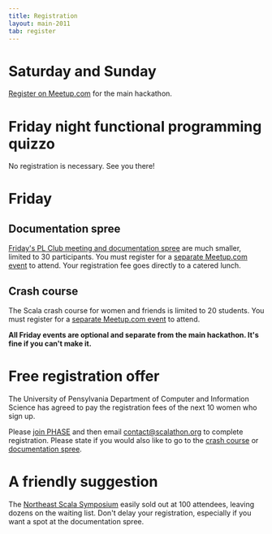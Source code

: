 ```yaml
---
title: Registration
layout: main-2011
tab: register
---
```


# Saturday and Sunday #

[Register on Meetup.com](http://www.meetup.com/scala-phase/events/17160491/)
for the main hackathon.

# Friday night functional programming quizzo #

No registration is necessary. See you there!

# Friday #

## Documentation spree ##
[Friday's PL Club meeting and documentation spree](outline.html#friday) are much smaller, limited to 30
participants. You must register for a
[separate Meetup.com event](http://www.meetup.com/scala-phase/events/17274762/)
to attend. Your registration fee goes directly to a catered lunch.

## Crash course ##
The Scala crash course for women and friends is limited to 20 students. You must register for a [separate Meetup.com event](http://www.meetup.com/scala-phase/events/17397558/) to attend.

**All Friday events are optional and separate from the main hackathon. It's
fine if you can't make it.**

# Free registration offer #
The University of Pensylvania Department of Computer and Information Science has agreed to pay the registration fees of the next 10 women who sign up.

Please [join PHASE](http://www.meetup.com/scala-phase/) and then email contact@scalathon.org to complete registration. Please state if you would also like to go to the [crash course](http://www.meetup.com/scala-phase/events/17397558/) or [documentation spree](http://www.meetup.com/scala-phase/events/17274762/).

# A friendly suggestion #

The [Northeast Scala Symposium](http://www.nescala.org/2011/) easily sold
out at 100 attendees, leaving dozens on the waiting list. Don't delay your
registration, especially if you want a spot at the documentation spree.
